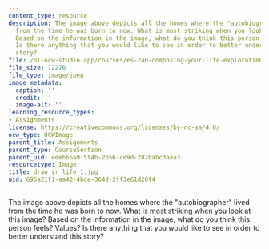 ```yaml
---
content_type: resource
description: The image above depicts all the homes where the "autobiographer" lived
  from the time he was born to now. What is most striking when you look at this image?
  Based on the information in the image, what do you think this person feels? Values?
  Is there anything that you would like to see in order to better understand this
  story?
file: /ol-ocw-studio-app/courses/es-240-composing-your-life-exploration-of-self-through-visual-arts-and-writing-spring-2006/695a21f1aa424bce364d2ff3e61d20f4_draw_yr_life_1.jpg
file_size: 72276
file_type: image/jpeg
image_metadata:
  caption: ''
  credit: ''
  image-alt: ''
learning_resource_types:
- Assignments
license: https://creativecommons.org/licenses/by-nc-sa/4.0/
ocw_type: OCWImage
parent_title: Assignments
parent_type: CourseSection
parent_uid: eeeb66a9-5f4b-2b56-ce9d-282babc3aea3
resourcetype: Image
title: draw_yr_life_1.jpg
uid: 695a21f1-aa42-4bce-364d-2ff3e61d20f4
---
```

The image above depicts all the homes where the "autobiographer" lived from the time he was born to now. What is most striking when you look at this image? Based on the information in the image, what do you think this person feels? Values? Is there anything that you would like to see in order to better understand this story?